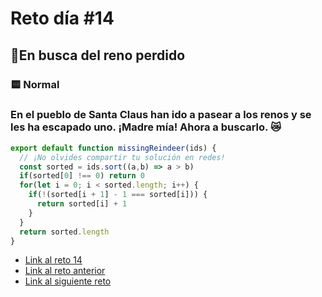 # Reto día #14

## 🎄En busca del reno perdido

### 🟨 Normal

### En el pueblo de Santa Claus han ido a pasear a los renos y se les ha escapado uno. ¡Madre mía! Ahora a buscarlo. 😿

```js
export default function missingReindeer(ids) {
  // ¡No olvides compartir tu solución en redes!
  const sorted = ids.sort((a,b) => a > b)
  if(sorted[0] !== 0) return 0
  for(let i = 0; i < sorted.length; i++) {
    if(!(sorted[i + 1] - 1 === sorted[i])) {
      return sorted[i] + 1
    }
  }
  return sorted.length
}

```

- [Link al reto 14](https://adventjs.dev/challenges/14)
- [Link al reto anterior](./reto13.md)
- [Link al siguiente reto](./reto15.md)
